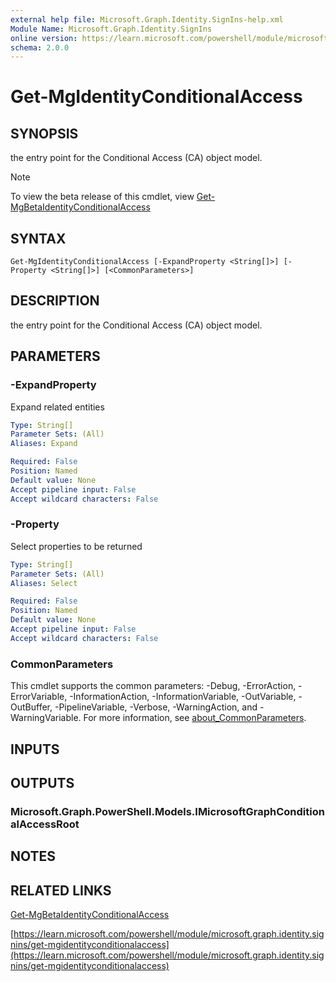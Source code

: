 ```yaml
---
external help file: Microsoft.Graph.Identity.SignIns-help.xml
Module Name: Microsoft.Graph.Identity.SignIns
online version: https://learn.microsoft.com/powershell/module/microsoft.graph.identity.signins/get-mgidentityconditionalaccess
schema: 2.0.0
---
```


# Get-MgIdentityConditionalAccess

## SYNOPSIS
the entry point for the Conditional Access (CA) object model.

> [!NOTE]
> To view the beta release of this cmdlet, view [Get-MgBetaIdentityConditionalAccess](/powershell/module/Microsoft.Graph.Beta.Identity.SignIns/Get-MgBetaIdentityConditionalAccess?view=graph-powershell-beta)

## SYNTAX

```
Get-MgIdentityConditionalAccess [-ExpandProperty <String[]>] [-Property <String[]>] [<CommonParameters>]
```

## DESCRIPTION
the entry point for the Conditional Access (CA) object model.

## PARAMETERS

### -ExpandProperty
Expand related entities

```yaml
Type: String[]
Parameter Sets: (All)
Aliases: Expand

Required: False
Position: Named
Default value: None
Accept pipeline input: False
Accept wildcard characters: False
```

### -Property
Select properties to be returned

```yaml
Type: String[]
Parameter Sets: (All)
Aliases: Select

Required: False
Position: Named
Default value: None
Accept pipeline input: False
Accept wildcard characters: False
```

### CommonParameters
This cmdlet supports the common parameters: -Debug, -ErrorAction, -ErrorVariable, -InformationAction, -InformationVariable, -OutVariable, -OutBuffer, -PipelineVariable, -Verbose, -WarningAction, and -WarningVariable. For more information, see [about_CommonParameters](http://go.microsoft.com/fwlink/?LinkID=113216).

## INPUTS

## OUTPUTS

### Microsoft.Graph.PowerShell.Models.IMicrosoftGraphConditionalAccessRoot
## NOTES

## RELATED LINKS
[Get-MgBetaIdentityConditionalAccess](/powershell/module/Microsoft.Graph.Beta.Identity.SignIns/Get-MgBetaIdentityConditionalAccess?view=graph-powershell-beta)

[https://learn.microsoft.com/powershell/module/microsoft.graph.identity.signins/get-mgidentityconditionalaccess](https://learn.microsoft.com/powershell/module/microsoft.graph.identity.signins/get-mgidentityconditionalaccess)


